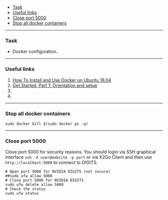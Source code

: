    - [Task](#task)
   - [Useful links](#useful)
   - [Close port 5000](#close-port)
   - [Stop all docker containers](#stop-all)

---
### <a name="task" />Task
   - Docker configuration.

---
### <a name="useful" />Useful links

   1. [How To Install and Use Docker on Ubuntu 18.04](https://www.digitalocean.com/community/tutorials/how-to-install-and-use-docker-on-ubuntu-18-04)
   2. [Get Started, Part 1: Orientation and setup](https://docs.docker.com/get-started)
   3. []()
   4. []()

---
### <a name="stop-all" />Stop all docker containers

```shell
sudo docker kill $(sudo docker ps -q)
```

---
### <a name="close-port" />Close port 5000

Close port 5000 for security reasons.
You should login via SSH graphical interface
`ssh -X user@website -p port` or via X2Go Client
and then use `http://localhost:5000` to connect to DIGITS.

```shell
# Open port 5000 for NVIDIA DIGITS (not secure)
##sudo ufw allow 5000
# Close port 5000 for NVIDIA DIGITS
sudo ufw delete allow 5000
# Check the status
sudo ufw status
```
